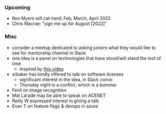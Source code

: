### Upcoming

* Ron Myers will cat-herd: Feb, March, April 2022
* Chris Macrae: "sign me up for August [2022]"

### Misc

* consider a meetup dedicated to asking juniors what they would like to see for mentorship channel in Slack
* one idea is a panel on technologies that have stood/will stand the test of time
    - inspired by [this video](https://www.youtube.com/watch?v=lnMvLePCHmU)
* srbaker has kindly offered to talk on software licenses
    - significant interest in the idea, in Slack convo
    - Thursday night is a conflict, which is a bummer
* Fenil on image recognition
* Mat Larade may be able to speak on ACENET
* Reilly W expressed interest in giving a talk
* Evan T on feature flags & devops in azure
